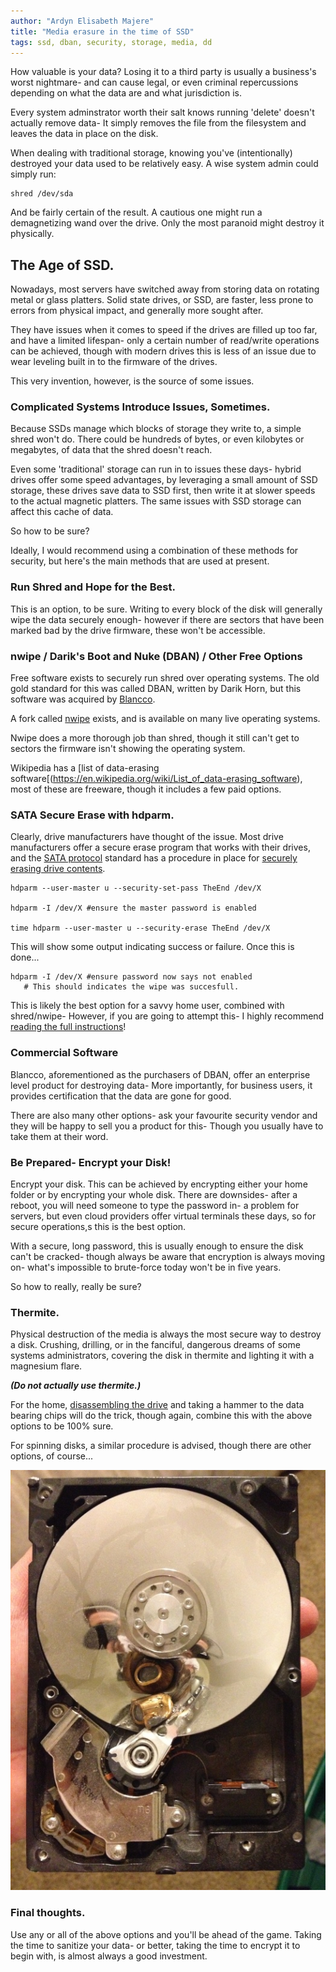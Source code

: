 ```yaml
---
author: "Ardyn Elisabeth Majere"
title: "Media erasure in the time of SSD"
tags: ssd, dban, security, storage, media, dd
---
```

How valuable is your data? Losing it to a third party is usually a business's worst nightmare- and can cause legal, or even criminal repercussions depending on what the data are and what jurisdiction is.

Every system adminstrator worth their salt knows running 'delete' doesn't actually remove data- It simply removes the file from the filesystem and leaves the data in place on the disk. 

When dealing with traditional storage, knowing you've (intentionally) destroyed your data used to be relatively easy. A wise system admin could simply run:
```
shred /dev/sda
```

And be fairly certain of the result. A cautious one might run a demagnetizing wand over the drive. Only the most paranoid might destroy it physically.

## The Age of SSD.

Nowadays, most servers have switched away from storing data on rotating metal or glass platters. Solid state drives, or SSD, are faster, less prone to errors from physical impact, and generally more sought after. 

They have issues when it comes to speed if the drives are filled up too far, and have a limited lifespan- only a certain number of read/write operations can be achieved, though with modern drives this is less of an issue due to wear leveling built in to the firmware of the drives.

This very invention, however, is the source of some issues.

### Complicated Systems Introduce Issues, Sometimes.
Because SSDs manage which blocks of storage they write to, a simple shred won't do. There could be hundreds of bytes, or even kilobytes or megabytes, of data that the shred doesn't reach.

Even some 'traditional' storage can run in to issues these days- hybrid drives offer some speed advantages, by leveraging a small amount of SSD storage, these drives save data to SSD first, then write it at slower speeds to the actual magnetic platters. The same issues with SSD storage can affect this cache of data.

So how to be sure?

Ideally, I would recommend using a combination of these methods for security, but here's the main methods that are used at present.

### Run Shred and Hope for the Best.

This is an option, to be sure. Writing to every block of the disk will generally wipe the data securely enough- however if there are sectors that have been marked bad by the drive firmware, these won't be accessible. 


### nwipe / Darik's Boot and Nuke (DBAN) / Other Free Options

Free software exists to securely run shred over operating systems. The old gold standard for this was called DBAN, written by Darik Horn, but this software was acquired by [Blancco](https://www.blancco.com/products/drive-eraser/). 

A fork called [nwipe](https://github.com/martijnvanbrummelen/nwipe) exists, and is available on many live operating systems.

Nwipe does a more thorough job than shred, though it still can't get to sectors the firmware isn't showing the operating system.

Wikipedia has a [list of data-erasing software[(https://en.wikipedia.org/wiki/List_of_data-erasing_software), most of these are freeware, though it includes a few paid options.

### SATA Secure Erase with hdparm.

Clearly, drive manufacturers have thought of the issue. Most drive manufacturers offer a secure erase program that works with their drives, and the [SATA protocol](https://en.wikipedia.org/wiki/Serial_ATA) standard has a procedure in place for [securely erasing drive contents](https://ata.wiki.kernel.org/index.php/ATA_Secure_Erase).

``` 
hdparm --user-master u --security-set-pass TheEnd /dev/X

hdparm -I /dev/X #ensure the master password is enabled

time hdparm --user-master u --security-erase TheEnd /dev/X
```

This will show some output indicating success or failure. Once this is done... 

```
hdparm -I /dev/X #ensure password now says not enabled  
   # This should indicates the wipe was succesfull.

```

This is likely the best option for a savvy home user, combined with shred/nwipe- However, if you are going to attempt this- I highly recommend [reading the full instructions](https://ata.wiki.kernel.org/index.php/ATA_Secure_Erase)!

### Commercial Software

Blancco, aforementioned as the purchasers of DBAN, offer an enterprise level product for destroying data- More importantly, for business users, it provides certification that the data are gone for good.

There are also many other options- ask your favourite security vendor and they will be happy to sell you a product for this- Though you usually have to take them at their word.

### Be Prepared- Encrypt your Disk!

Encrypt your disk. This can be achieved by encrypting either your home folder or by encrypting your whole disk. There are downsides- after a reboot, you will need someone to type the password in- a problem for servers, but even cloud providers offer virtual terminals these days, so for secure operations,s this is the best option.

With a secure, long password, this is usually enough to ensure the disk can't be cracked- though always be aware that encryption is always moving on- what's impossible to brute-force today won't be in five years.

So how to really, really be sure?

### Thermite.

Physical destruction of the media is always the most secure way to destroy a disk. Crushing, drilling, or in the fanciful, dangerous dreams of some systems administrators, covering the disk in thermite and lighting it with a magnesium flare.

***(Do not actually use thermite.)***

For the home, [disassembling the drive](https://www.myfixguide.com/samsung-860-pro-ssd-teardown/) and taking a hammer to the data bearing chips will do the trick, though again, combine this with the above options to be 100% sure.

For spinning disks, a similar procedure is advised, though there are other options, of course...

![Check your local laws and follow all safety procedures before engaging in creative drive destruction techniques! (depicted- a drive with several slugs embedded in it](/2020/12/05/drive_destruction/drive_destruction.jpg)

### Final thoughts.
Use any or all of the above options and you'll be ahead of the game. Taking the time to sanitize your data- or better, taking the time to encrypt it to begin with, is almost always a good investment.